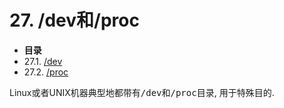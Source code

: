 # 27\. /dev和/proc

*   **目录**
*   27.1\. [/dev](devref1.md)
*   27.2\. [/proc](procref1.md)

Linux或者UNIX机器典型地都带有<tt class="FILENAME">/dev</tt>和<tt class="FILENAME">/proc</tt>目录, 用于特殊目的.
